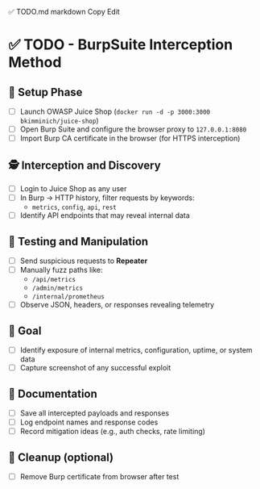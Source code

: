 ✅ TODO.md
markdown
Copy
Edit
# ✅ TODO - BurpSuite Interception Method

## 🔧 Setup Phase
- [ ] Launch OWASP Juice Shop (`docker run -d -p 3000:3000 bkimminich/juice-shop`)
- [ ] Open Burp Suite and configure the browser proxy to `127.0.0.1:8080`
- [ ] Import Burp CA certificate in the browser (for HTTPS interception)

## 🕵️ Interception and Discovery
- [ ] Login to Juice Shop as any user
- [ ] In Burp → HTTP history, filter requests by keywords:
  - `metrics`, `config`, `api`, `rest`
- [ ] Identify API endpoints that may reveal internal data

## 🧪 Testing and Manipulation
- [ ] Send suspicious requests to **Repeater**
- [ ] Manually fuzz paths like:
  - `/api/metrics`
  - `/admin/metrics`
  - `/internal/prometheus`
- [ ] Observe JSON, headers, or responses revealing telemetry

## 🎯 Goal
- [ ] Identify exposure of internal metrics, configuration, uptime, or system data
- [ ] Capture screenshot of any successful exploit

## 📸 Documentation
- [ ] Save all intercepted payloads and responses
- [ ] Log endpoint names and response codes
- [ ] Record mitigation ideas (e.g., auth checks, rate limiting)

## 🚫 Cleanup (optional)
- [ ] Remove Burp certificate from browser after test
